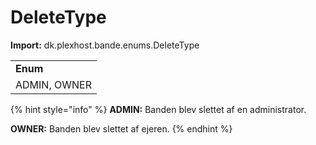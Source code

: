 # DeleteType

**Import:** dk.plexhost.bande.enums.DeleteType

|              |
| ------------ |
| **Enum**     |
| ADMIN, OWNER |

{% hint style="info" %}
**ADMIN:** Banden blev slettet af en administrator.

**OWNER:** Banden blev slettet af ejeren.
{% endhint %}

